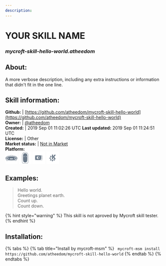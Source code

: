 ```yaml
---  
description:   
---  
```

# YOUR SKILL NAME  
### _mycroft-skill-hello-world.atheedom_  
## About:  
A more verbose description, including any extra instructions or
information that didn't fit in the one line.

## Skill information:  
**Github:** | [https://github.com/atheedom/mycroft-skill-hello-world](https://github.com/atheedom/mycroft-skill-hello-world)  
**Owner:** | [@atheedom](https://github.com/atheedom)  
**Created:** | 2019 Sep 01 11:02:26 UTC  **Last updated:** 2019 Sep 01 11:24:51 UTC  
**License:** | Other  
**Market status:** | [Not in Market](https://market.mycroft.ai/skill/)  
**Platform:**  
 ![](../.gitbook/assets/mark-1-icon.png)  ![](../.gitbook/assets/mark-2-icon.png)  ![](../.gitbook/assets/picroft-icon.png)  ![](../.gitbook/assets/kde.png)   
## Examples:  
> Hello world.  
> Greetings planet earth.  
> Count up.  
> Count down.  
  
{% hint style="warning" %}
This skill is not aproved by Mycroft skill tester.
{% endhint %}
    
## Installation:  
{% tabs %}
{% tab title="Install by mycroft-msm" %}
``` mycroft-msm install https://github.com/atheedom/mycroft-skill-hello-world```
{% endtab %}
  {% endtabs %}
  